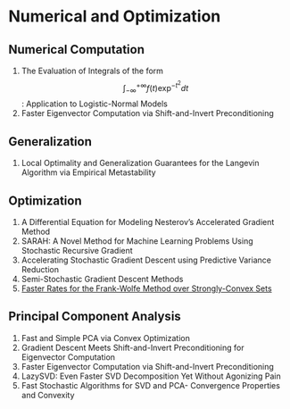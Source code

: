 # Numerical and Optimization

## Numerical Computation

1. The Evaluation of Integrals of the form $$\int^{+\infty}_{-\infty} f(t)\exp^{−t^2} dt$$: Application to Logistic-Normal Models
2. Faster Eigenvector Computation via Shift-and-Invert Preconditioning

## Generalization

1. Local Optimality and Generalization Guarantees for the Langevin Algorithm via Empirical Metastability

## Optimization

1. A Differential Equation for Modeling Nesterov’s Accelerated Gradient Method
2. SARAH: A Novel Method for Machine Learning Problems Using Stochastic Recursive Gradient
3. Accelerating Stochastic Gradient Descent using Predictive Variance Reduction
4. Semi-Stochastic Gradient Descent Methods
5. [Faster Rates for the Frank-Wolfe Method over Strongly-Convex Sets](../notes/Faster_Frank_Wolfe.html)

## Principal Component Analysis

1. Fast and Simple PCA via Convex Optimization
2. Gradient Descent Meets Shift-and-Invert Preconditioning for Eigenvector Computation
3. Faster Eigenvector Computation via Shift-and-Invert Preconditioning
4. LazySVD: Even Faster SVD Decomposition Yet Without Agonizing Pain
5. Fast Stochastic Algorithms for SVD and PCA- Convergence Properties and Convexity